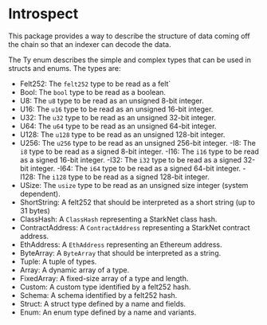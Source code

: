 # Introspect

This package provides a way to describe the structure of data coming off the chain so that an indexer can decode the data.

The Ty enum describes the simple and complex types that can be used in structs and enums. The types are:

- Felt252: The `felt252` type to be read as a felt`
- Bool: The `bool` type to be read as a boolean.
- U8: The `u8` type to be read as an unsigned 8-bit integer.
- U16: The `u16` type to be read as an unsigned 16-bit integer.
- U32: The `u32` type to be read as an unsigned 32-bit integer.
- U64: The `u64` type to be read as an unsigned 64-bit integer.
- U128: The `u128` type to be read as an unsigned 128-bit integer.
- U256: The `u256` type to be read as an unsigned 256-bit integer.
  -I8: The `i8` type to be read as a signed 8-bit integer.
  -I16: The `i16` type to be read as a signed 16-bit integer.
  -I32: The `i32` type to be read as a signed 32-bit integer.
  -I64: The `i64` type to be read as a signed 64-bit integer.
  -I128: The `i128` type to be read as a signed 128-bit integer.
- USize: The `usize` type to be read as an unsigned size integer (system dependent).
- ShortString: A felt252 that should be interpreted as a short string (up to 31 bytes)
- ClassHash: A `ClassHash` representing a StarkNet class hash.
- ContractAddress: A `ContractAddress` representing a StarkNet contract address.
- EthAddress: A `EthAddress` representing an Ethereum address.
- ByteArray: A `ByteArray` that should be interpreted as a string.
- Tuple: A tuple of types.
- Array: A dynamic array of a type.
- FixedArray: A fixed-size array of a type and length.
- Custom: A custom type identified by a felt252 hash.
- Schema: A schema identified by a felt252 hash.
- Struct: A struct type defined by a name and fields.
- Enum: An enum type defined by a name and variants.

